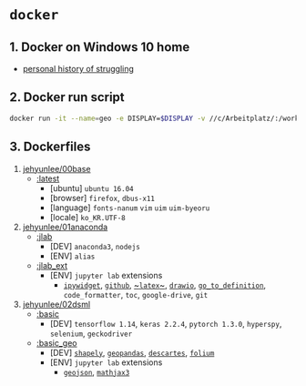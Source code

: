 # `docker` 

## 1. Docker on Windows 10 home
* [personal history of struggling](https://github.com/jehyunlee/docker/blob/master/Win10Home/text.md)

## 2. Docker run script
```bash
docker run -it --name=geo -e DISPLAY=$DISPLAY -v //c/Arbeitplatz/:/workplace -p 8888:8888 --shm-size 2g jehyunlee/02dsml:basic_geo
```

## 3. Dockerfiles
01. [jehyunlee/00base](https://github.com/jehyunlee/docker/blob/master/00_base)  
    * [:latest](https://github.com/jehyunlee/docker/blob/master/00_base/Dockerfile)
      * [ubuntu] `ubuntu 16.04`
      * [browser] `firefox`, `dbus-x11` 
      * [language] `fonts-nanum` `vim` `uim` `uim-byeoru`
      * [locale] `ko_KR.UTF-8`
02. [jehyunlee/01anaconda](https://github.com/jehyunlee/docker/blob/master/01_anaconda)  
    * [:jlab](https://github.com/jehyunlee/docker/blob/master/01_anaconda/jlab/Dockerfile)
      * [DEV] `anaconda3`, `nodejs`
      * [ENV] `alias`
    * [:jlab_ext](https://github.com/jehyunlee/docker/blob/master/01_anaconda/jlab_ext/Dockerfile)
      * [ENV] `jupyter lab` extensions
        - [`ipywidget`](https://ipywidgets.readthedocs.io/en/latest/), [`github`](https://github.com/jupyterlab/jupyterlab-github), [~`latex`~](https://github.com/jupyterlab/jupyterlab-latex), [`drawio`](https://github.com/QuantStack/jupyterlab-drawio), [`go_to_definition`](https://github.com/krassowski/jupyterlab-go-to-definition), `code_formatter`, `toc`, `google-drive`, `git`
03. [jehyunlee/02dsml](https://github.com/jehyunlee/docker/blob/master/02_dsml)  
    * [:basic](https://github.com/jehyunlee/docker/blob/master/02_dsml/basic/Dockerfile)
      * [DEV] `tensorflow 1.14`, `keras 2.2.4`, `pytorch 1.3.0`, `hyperspy`, `selenium`, `geckodriver`
    * [:basic_geo](https://github.com/jehyunlee/docker/blob/master/02_dsml/basic_geo/Dockerfile)
      * [DEV] [`shapely`](https://shapely.readthedocs.io/en/stable/manual.html), [`geopandas`](https://datascienceschool.net/view-notebook/ef921dc25e01437b9b5c532ba3b89b02/), [`descartes`](https://pypi.org/project/descartes/), [`folium`](https://github.com/python-visualization/folium)
      * [ENV] `jupyter lab` extensions
        - [`geojson`](https://www.npmjs.com/package/@jupyterlab/geojson-extension), [`mathjax3`](https://math.meta.stackexchange.com/questions/5020/mathjax-basic-tutorial-and-quick-reference)
        
